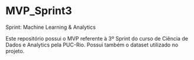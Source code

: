 # MVP_Sprint3
Sprint: Machine Learning &amp; Analytics

Este repositório possui o MVP referente à 3º Sprint do curso de Ciência de Dados e Analytics pela PUC-Rio.
Possui também o dataset utilizado no projeto.
